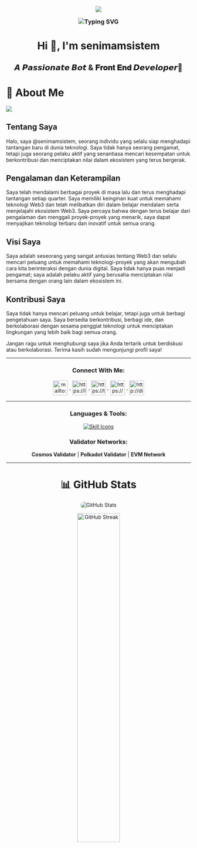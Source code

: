 <h3 align="center">

![](https://capsule-render.vercel.app/api?type=waving&color=gradient&height=150&section=header)

<p align="center">
  <div align="center">
    <img
        src="https://readme-typing-svg.herokuapp.com?font=GlossAndBloom&size=30&duration=4997&color=993300&background=FF673200&center=true&vCenter=true&lines=WELCOME+TO+MY+WORLD!+;Python+;Front+End+Projects+;Python+With+Selenium+;Good+Sense+Of+Humour🔑+;Learning+New+Things🧩+;Cyber+Security🎯+;Devops🎯+;Androidstudio🎯"
        alt="Typing SVG"
    />
  </div>
</p>


<h1 align="center">Hi 👋, I'm senimamsistem</h1>
<h2 align="center">𝘼 𝙋𝙖𝙨𝙨𝙞𝙤𝙣𝙖𝙩𝙚 𝘽𝙤𝙩 & 𝐅𝐫𝐨𝐧𝐭 𝐄𝐧𝐝 𝘿𝙚𝙫𝙚𝙡𝙤𝙥𝙚𝙧🤖</h2>

# 💫 About Me
![](https://img.shields.io/badge/Front%20Developer%20%2F%20Cyber%20Security🎯-Analyzer%20%2F%20Memer%20%2F%20Bot%20Developer%20-white)

## Tentang Saya
Halo, saya @senimamsistem, seorang individu yang selalu siap menghadapi tantangan baru di dunia teknologi. Saya tidak hanya seorang pengamat, tetapi juga seorang pelaku aktif yang senantiasa mencari kesempatan untuk berkontribusi dan menciptakan nilai dalam ekosistem yang terus bergerak.

## Pengalaman dan Keterampilan
Saya telah mendalami berbagai proyek di masa lalu dan terus menghadapi tantangan setiap quarter. Saya memiliki keinginan kuat untuk memahami teknologi Web3 dan telah melibatkan diri dalam belajar mendalam serta menjelajahi ekosistem Web3. Saya percaya bahwa dengan terus belajar dari pengalaman dan menggali proyek-proyek yang menarik, saya dapat menyajikan teknologi terbaru dan inovatif untuk semua orang.

## Visi Saya
Saya adalah seseorang yang sangat antusias tentang Web3 dan selalu mencari peluang untuk memahami teknologi-proyek yang akan mengubah cara kita berinteraksi dengan dunia digital. Saya tidak hanya puas menjadi pengamat; saya adalah pelaku aktif yang berusaha menciptakan nilai bersama dengan orang lain dalam ekosistem ini.

## Kontribusi Saya
Saya tidak hanya mencari peluang untuk belajar, tetapi juga untuk berbagi pengetahuan saya. Saya bersedia berkontribusi, berbagi ide, dan berkolaborasi dengan sesama penggiat teknologi untuk menciptakan lingkungan yang lebih baik bagi semua orang.

Jangan ragu untuk menghubungi saya jika Anda tertarik untuk berdiskusi atau berkolaborasi. Terima kasih sudah mengunjungi profil saya!

---

<h3 align="center">Connect With Me:</h3>
<p align="center">
    <a href="mailto:senimamsistem@gmail.com" target="_blank" rel="noreferrer">
        <img align="center" src="https://www.vectorlogo.zone/logos/gmail/gmail-icon.svg" alt="mailto:senimamsistem@gmail.com" height="40" width="40" style="margin: 0 2px; padding: 2px;" />
    </a>
    <a href="https://www.linkedin.com/in/senimam-sistem-6bb98a173/" target="_blank" rel="noreferrer">
        <img align="center" src="https://www.vectorlogo.zone/logos/linkedin/linkedin-icon.svg" alt="https://linkedin.com/in/senimam-sistem-6bb98a173" height="40" width="40" style="margin: 0 2px; padding: 2px;" />
    </a>
    <a href="https://t.me/senimamsistem" target="_blank" rel="noreferrer">
        <img align="center" src="https://www.vectorlogo.zone/logos/telegram/telegram-icon.svg" alt="https://t.me/sistemsenimam" height="40" width="40" style="margin: 0 2px; padding: 2px;" />
    </a>
        <a href="https://twitter.com/senimamsistem" target="_blank" rel="noreferrer">
        <img align="center" src="https://www.vectorlogo.zone/logos/x/x-ar21.svg" alt="https://x.com/senimamsistem" height="40" width="40" style="margin: 0 2px; padding: 2px;" />
    </a>
        <a href="http://discordapp.com/users/1061364156328050828" target="_blank" rel="noreferrer">
        <img align="center" src="https://www.vectorlogo.zone/logos/discord/discord-tile.svg" alt="http://discordapp.com/users/1061364156328050828" height="40" width="40" style="margin: 0 2px; padding: 2px;" />
    </a>
</p>

---

<h3 align="center">Languages & Tools:</h3>
<p align="center">
  <a href="https://skillicons.dev">
    <img src="https://skillicons.dev/icons?i=bash,c,cpp,go,html,java,javascript,php,python,typescript,bootstrap,nextjs,tailwind,react,vue,laravel,flask,mysql,firebase,mongodb,vercel,gitlab,azure,aws,nginx,netlify,linux,ubuntu,windows,git,github,bash,docker,npm,stackoverflow,vscode,selenium,figma,wordpress" alt="Skill Icons" />
  </a>
</p>

<h3 align="center">Validator Networks:</h3>

<p align="center">
  <strong>Cosmos Validator</strong> | <strong>Polkadot Validator</strong> | <strong>EVM Network</strong>
</p>


---

<div align="center">

# 📊 GitHub Stats

<p align="center">
    <img style="border-radius: 50px;" src="https://github-readme-stats.vercel.app/api?username=senimamsistem&show_icons=true&theme=transparent" alt="GitHub Stats">
</p>
<p align="center">  
    <img width="48%" src="https://github-readme-streak-stats.herokuapp.com/?user=senimamsistem&theme=vue" alt="GitHub Streak">
</p>
